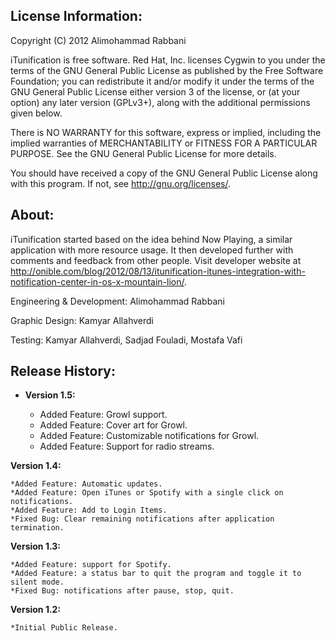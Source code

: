 License Information:
--------------------------------------

Copyright (C) 2012  Alimohammad Rabbani

iTunification is free software. Red Hat, Inc. licenses Cygwin to you under the terms of the GNU General Public License as published by the Free Software Foundation; you can redistribute it and/or modify it under the terms of the GNU General Public License either version 3 of the license, or (at your option) any later version (GPLv3+), along with the additional permissions given below.

There is NO WARRANTY for this software, express or implied, including the implied warranties of MERCHANTABILITY or FITNESS FOR A PARTICULAR PURPOSE. See the GNU General Public License for more details.

You should have received a copy of the GNU General Public License along with this program. If not, see <http://gnu.org/licenses/>.


About:
--------------------------------------
iTunification started based on the idea behind Now Playing, a similar application with more resource usage. It then developed further with comments and feedback from other people. Visit developer website at http://onible.com/blog/2012/08/13/itunification-itunes-integration-with-notification-center-in-os-x-mountain-lion/.


Engineering & Development: Alimohammad Rabbani

Graphic Design: Kamyar Allahverdi

Testing: Kamyar Allahverdi, Sadjad Fouladi, Mostafa Vafi


Release History:
--------------------------------------
* **Version 1.5:**

    * Added Feature: Growl support.
    * Added Feature: Cover art for Growl.
    * Added Feature: Customizable notifications for Growl.
    * Added Feature: Support for radio streams.

**Version 1.4:**

    *Added Feature: Automatic updates.
    *Added Feature: Open iTunes or Spotify with a single click on notifications.
    *Added Feature: Add to Login Items.
    *Fixed Bug: Clear remaining notifications after application termination.

**Version 1.3:**

    *Added Feature: support for Spotify.
    *Added Feature: a status bar to quit the program and toggle it to silent mode.
    *Fixed Bug: notifications after pause, stop, quit.

**Version 1.2:**

    *Initial Public Release.
